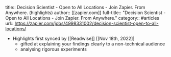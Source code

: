 title:: Decision Scientist - Open to All Locations - Join Zapier. From Anywhere. (highlights)
author:: [[zapier.com]]
full-title:: "Decision Scientist - Open to All Locations - Join Zapier. From Anywhere."
category:: #articles
url:: https://zapier.com/jobs/4998331002/decision-scientist-open-to-all-locations/

- Highlights first synced by [[Readwise]] [[Nov 18th, 2022]]
	- gifted at explaining your findings clearly to a non-technical audience
	- analysing rigorous experiments